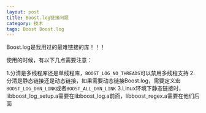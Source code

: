 ```yaml
---
layout: post
title: Boost.log链接问题
category: 技术
tags: Boost Boost.log
---
```


Boost.log是我用过的最难链接的库！！！

使用的时候，有以下几点需要注意：

1.分清是多线程库还是单线程库，`BOOST_LOG_NO_THREADS`可以禁用多线程支持
2.分清是静态链接还是动态链接，如果需要动态链接Boost.log，需要定义宏`BOOST_LOG_DYN_LINK`或者`BOOST_ALL_DYN_LINK`
3.Linux环境下静态链接时，libboost_log_setup.a需要在libboost_log.a前面，libboost_regex.a需要在他们后面

